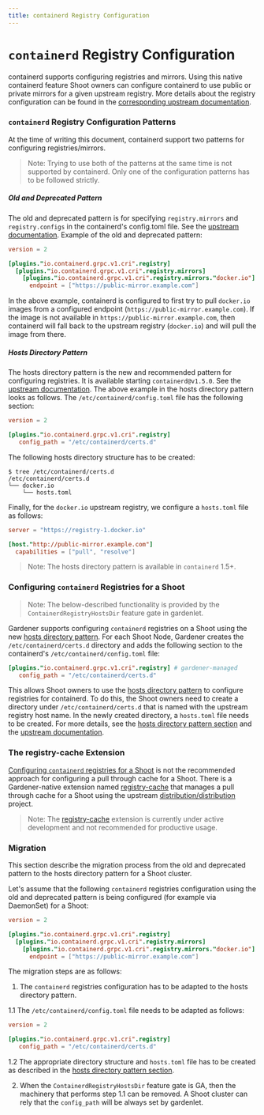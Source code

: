 ```yaml
---
title: containerd Registry Configuration
---
```


# `containerd` Registry Configuration

containerd supports configuring registries and mirrors. Using this native containerd feature Shoot owners can configure containerd to use public or private mirrors for a given upstream registry. More details about the registry configuration can be found in the [corresponding upstream documentation](https://github.com/containerd/containerd/blob/main/docs/hosts.md).

### `containerd` Registry Configuration Patterns

At the time of writing this document, containerd support two patterns for configuring registries/mirrors.

> Note: Trying to use both of the patterns at the same time is not supported by containerd. Only one of the configuration patterns has to be followed strictly.

##### Old and Deprecated Pattern

The old and deprecated pattern is for specifying `registry.mirrors` and `registry.configs` in the containerd's config.toml file. See the [upstream documentation](https://github.com/containerd/containerd/blob/main/docs/cri/registry.md).
Example of the old and deprecated pattern:
```toml
version = 2

[plugins."io.containerd.grpc.v1.cri".registry]
  [plugins."io.containerd.grpc.v1.cri".registry.mirrors]
    [plugins."io.containerd.grpc.v1.cri".registry.mirrors."docker.io"]
      endpoint = ["https://public-mirror.example.com"]
```

In the above example, containerd is configured to first try to pull `docker.io` images from a configured endpoint (`https://public-mirror.example.com`). If the image is not available in `https://public-mirror.example.com`, then containerd will fall back to the upstream registry (`docker.io`) and will pull the image from there.

##### Hosts Directory Pattern

The hosts directory pattern is the new and recommended pattern for configuring registries. It is available starting `containerd@v1.5.0`. See the [upstream documentation](https://github.com/containerd/containerd/blob/main/docs/hosts.md).
The above example in the hosts directory pattern looks as follows.
The `/etc/containerd/config.toml` file has the following section:
```toml
version = 2

[plugins."io.containerd.grpc.v1.cri".registry]
   config_path = "/etc/containerd/certs.d"
```

The following hosts directory structure has to be created:
```
$ tree /etc/containerd/certs.d
/etc/containerd/certs.d
└── docker.io
    └── hosts.toml
```

Finally, for the `docker.io` upstream registry, we configure a `hosts.toml` file as follows:
```toml
server = "https://registry-1.docker.io"

[host."http://public-mirror.example.com"]
  capabilities = ["pull", "resolve"]
```

> Note: The hosts directory pattern is available in `containerd` 1.5+.

### Configuring `containerd` Registries for a Shoot

> Note: The below-described functionality is provided by the `ContainerdRegistryHostsDir` feature gate in gardenlet.

Gardener supports configuring `containerd` registries on a Shoot using the new [hosts directory pattern](https://github.com/containerd/containerd/blob/main/docs/hosts.md). For each Shoot Node, Gardener creates the `/etc/containerd/certs.d` directory and adds the following section to the containerd's `/etc/containerd/config.toml` file:
```toml
[plugins."io.containerd.grpc.v1.cri".registry] # gardener-managed
   config_path = "/etc/containerd/certs.d"
```

This allows Shoot owners to use the [hosts directory pattern](https://github.com/containerd/containerd/blob/main/docs/hosts.md) to configure registries for containerd. To do this, the Shoot owners need to create a directory under `/etc/containerd/certs.d` that is named with the upstream registry host name. In the newly created directory, a `hosts.toml` file needs to be created. For more details, see the [hosts directory pattern section](#hosts-directory-pattern) and the [upstream documentation](https://github.com/containerd/containerd/blob/main/docs/hosts.md).

### The registry-cache Extension

[Configuring `containerd` registries for a Shoot](#configuring-containerd-registries-for-a-shoot) is not the recommended approach for configuring a pull through cache for a Shoot. There is a Gardener-native extension named [registry-cache](https://github.com/gardener/gardener-extension-registry-cache) that manages a pull through cache for a Shoot using the upstream [distribution/distribution](https://github.com/distribution/distribution) project.

> Note: The [registry-cache](https://github.com/gardener/gardener-extension-registry-cache) extension is currently under active development and not recommended for productive usage.

### Migration

This section describe the migration process from the old and deprecated pattern to the hosts directory pattern for a Shoot cluster.

Let's assume that the following `containerd` registries configuration using the old and deprecated pattern is being configured (for example via DaemonSet) for a Shoot:
```toml
version = 2

[plugins."io.containerd.grpc.v1.cri".registry]
  [plugins."io.containerd.grpc.v1.cri".registry.mirrors]
    [plugins."io.containerd.grpc.v1.cri".registry.mirrors."docker.io"]
      endpoint = ["https://public-mirror.example.com"]
```

The migration steps are as follows:
1. The `containerd` registries configuration has to be adapted to the hosts directory pattern.

1.1 The `/etc/containerd/config.toml` file needs to be adapted as follows:
```toml
version = 2

[plugins."io.containerd.grpc.v1.cri".registry]
   config_path = "/etc/containerd/certs.d"
```

1.2 The appropriate directory structure and `hosts.toml` file has to be created as described in the [hosts directory pattern section](#hosts-directory-pattern).

2. When the `ContainerdRegistryHostsDir` feature gate is GA, then the machinery that performs step 1.1 can be removed. A Shoot cluster can rely that the `config_path` will be always set by gardenlet.
